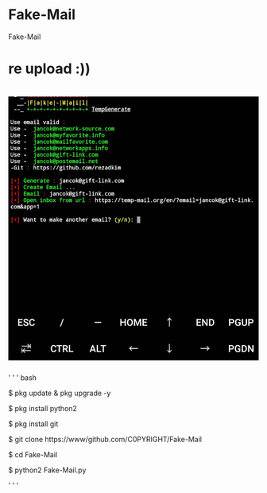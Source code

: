 # Fake-Mail
Fake-Mail
# re upload :))
# ![screnshoot](ss.jpg)
' ' ' bash

$ pkg update &amp; pkg upgrade -y

$ pkg install python2

$ pkg install git

$ git clone https://www/github.com/C0PYRIGHT/Fake-Mail

$ cd Fake-Mail

$ python2 Fake-Mail.py

' ' '
